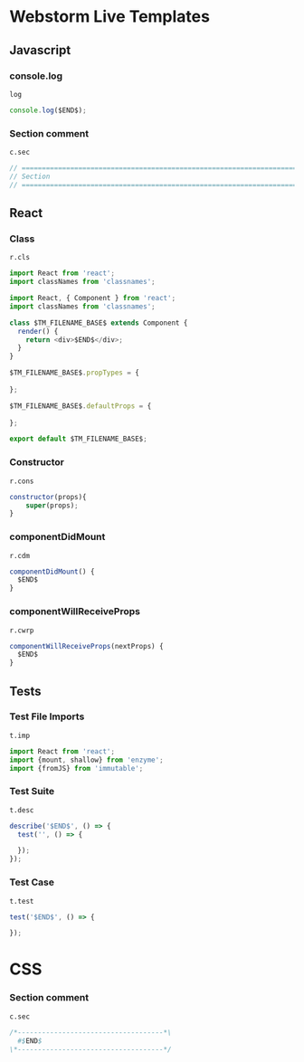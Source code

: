 # Webstorm Live Templates

## Javascript

### console.log

`log`

```javascript
console.log($END$);
```

### Section comment

`c.sec`

```javascript
// ===============================================================================
// Section
// ===============================================================================
```

## React

### Class

`r.cls`

```javascript
import React from 'react';
import classNames from 'classnames';

import React, { Component } from 'react';
import classNames from 'classnames';

class $TM_FILENAME_BASE$ extends Component {
  render() {
    return <div>$END$</div>;
  }
}

$TM_FILENAME_BASE$.propTypes = {
    
};

$TM_FILENAME_BASE$.defaultProps = {
    
};

export default $TM_FILENAME_BASE$;
```

### Constructor

`r.cons`

```javascript
constructor(props){
    super(props);
}
```

### componentDidMount

`r.cdm`

```javascript
componentDidMount() {
  $END$
}
```

### componentWillReceiveProps

`r.cwrp`

```javascript
componentWillReceiveProps(nextProps) {
  $END$
}
```

## Tests

### Test File Imports

`t.imp`

```javascript
import React from 'react';
import {mount, shallow} from 'enzyme';
import {fromJS} from 'immutable';
```

### Test Suite

`t.desc`

```javascript
describe('$END$', () => {
  test('', () => {

  });  
});
```

### Test Case

`t.test`

```javascript
test('$END$', () => {

});
```

# CSS

### Section comment

`c.sec`

```css
/*------------------------------------*\
  #$END$
\*------------------------------------*/
```
